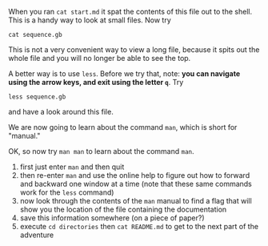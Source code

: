 When you ran `cat start.md` it spat the contents of this file out to the shell.
This is a handy way to look at small files.
Now try

    cat sequence.gb

This is not a very convenient way to view a long file, because it spits out the whole file and you will no longer be able to see the top.

A better way is to use `less`.
Before we try that, note:
**you can navigate using the arrow keys, and exit using the letter `q`**.
Try

    less sequence.gb

and have a look around this file.

We are now going to learn about the command `man`, which is short for "manual."

OK, so now try `man man` to learn about the command `man`.

1. first just enter `man` and then quit
2. then re-enter `man` and use the online help to figure out how to forward and backward one window at a time
   (note that these same commands work for the `less` command)
3. now look through the contents of the `man` manual to find a flag that will show you the location of the file containing the documentation
4. save this information somewhere (on a piece of paper?)
5. execute `cd directories` then `cat README.md` to get to the next part of the adventure

